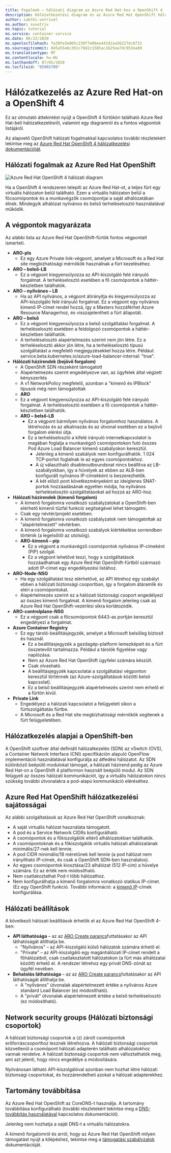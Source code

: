 ```yaml
---
title: Fogalmak – hálózati diagram az Azure Red Hat-hoz a OpenShift 4
description: Hálózatkezelési diagram és az Azure Red Hat OpenShift hálózatkezelésének áttekintése
author: sakthi-vetrivel
ms.author: suvetriv
ms.topic: tutorial
ms.service: container-service
ms.date: 06/22/2020
ms.openlocfilehash: fa39fe3e065c230f7e06ee443d2aa56227dc6f31
ms.sourcegitcommit: 845a55e6c391c79d2c1585ac1625ea7dc953ea89
ms.translationtype: MT
ms.contentlocale: hu-HU
ms.lasthandoff: 07/05/2020
ms.locfileid: "85965700"
---
```

# <a name="networking-in-azure-red-hat-on-openshift-4"></a>Hálózatkezelés az Azure Red Hat-on a OpenShift 4

Ez az útmutató áttekintést nyújt a OpenShift 4 fürtökön található Azure Red Hat-beli hálózatkezelésről, valamint egy diagramról és a fontos végpontok listájáról.

Az alapvető OpenShift hálózati fogalmakkal kapcsolatos további részletekért tekintse meg az [Azure Red Hat OpenShift 4 hálózatkezelési dokumentációját](https://docs.openshift.com/aro/4/networking/understanding-networking.html).

## <a name="networking-concepts-in-azure-red-hat-openshift"></a>Hálózati fogalmak az Azure Red Hat OpenShift

![Azure Red Hat OpenShift 4 hálózati diagram](./media/concepts-networking/aro4-networking-diagram.png)

Ha a OpenShift 4 rendszeren telepíti az Azure Red Hat-ot, a teljes fürt egy virtuális hálózaton belül található. Ezen a virtuális hálózaton belül a főcsomópontok és a munkavégzők csomópontjai a saját alhálózatában élnek. Mindegyik alhálózat nyilvános és belső terheléselosztó használatával működik.

## <a name="explanation-of-endpoints"></a>A végpontok magyarázata

Az alábbi lista az Azure Red Hat OpenShift-fürtök fontos végpontait ismerteti.

* **ARO-pls**
    * Ez egy Azure Private link-végpont, amelyet a Microsoft és a Red Hat site megbízhatósági mérnökök használnak a fürt kezeléséhez.
* **ARO – belső-LB**
    * Ez a végpont kiegyensúlyozza az API-kiszolgáló felé irányuló forgalmat. A terheléselosztó esetében a fő csomópontok a háttér-készletben találhatók.
* **ARO – nyilvános – LB**
    * Ha az API nyilvános, a végpont átirányítja és kiegyensúlyozza az API-kiszolgáló felé irányuló forgalmat. Ez a végpont egy nyilvános kimenő IP-címet rendel hozzá, így a Masters hozzáférhet Azure Resource Managerhoz, és visszajelentheti a fürt állapotát.
* **ARO – belső**
    * Ez a végpont kiegyensúlyozza a belső szolgáltatási forgalmat. A terheléselosztó esetében a feldolgozó csomópontok a háttér-készletben találhatók.
    * A terheléselosztó alapértelmezés szerint nem jön létre. Ez a terheléselosztó akkor jön létre, ha a terheléselosztó típusú szolgáltatást a megfelelő megjegyzésekkel hozza létre. Például: service.beta.kubernetes.io/azure-load-balancer-internal: "true".
* **Hálózati házirendek (bejövő forgalom)**
    * A OpenShift SDN részeként támogatott
    * Alapértelmezés szerint engedélyezve van, az ügyfelek által végzett kényszerítés
    * A v1 NetworkPolicy megfelelő, azonban a "kimenő és IPBlock" típusok még nem támogatottak
    * **ARO**
    * Ez a végpont kiegyensúlyozza az API-kiszolgáló felé irányuló forgalmat. A terheléselosztó esetében a fő csomópontok a háttér-készletben találhatók.
  * **ARO – belső-LB**
    * Ez a végpont bármilyen nyilvános forgalomhoz használatos. A létrehozás és az alkalmazás és az útvonal esetében ez a bejövő forgalom elérési útja.
    * Ez a terheléselosztó a kifelé irányuló internetkapcsolatot is magában foglalja a munkavégző csomópontokon futó összes Pod Azure Load Balancer kimenő szabályokon keresztül.
        * Jelenleg a kimenő szabályok nem konfigurálhatók. 1 024 TCP-portot foglalnak le az egyes csomópontokhoz.
        * A új választható disableoutboundsnat nincs beállítva az LB-szabályokban, így a hüvelyek az ebben az ALB-ben konfigurált nyilvános IP-címekként is beszerezhetők.
        * A két előző pont következményeként az ideiglenes SNAT-portok hozzáadásának egyetlen módja, ha nyilvános terheléselosztó-szolgáltatásokat ad hozzá az ARO-hoz.
* **Hálózati házirendek (kimenő forgalom)**
    * A kimenő forgalomra vonatkozó szabályzatokat a OpenShift-ben elérhető kimenő tűzfal funkció segítségével lehet támogatni.
    * Csak egy névtér/projekt esetében.
    * A kimenő forgalomra vonatkozó szabályzatok nem támogatottak az "alapértelmezett" névtérben.
    * A kimenő forgalomra vonatkozó szabályok kiértékelése sorrendben történik (a legelsőtől az utolsóig).
    * **ARO-kimenő – pip**
        * Ez a végpont a munkavégző csomópontok nyilvános IP-címeként (PIP) szolgál.
        * Ez a végpont lehetővé teszi, hogy a szolgáltatások hozzáadhatnak egy Azure Red Hat OpenShift-fürtből származó adott IP-címet egy engedélyezési listához.
* **ARO-Node-NSG**
    * Ha egy szolgáltatást tesz elérhetővé, az API létrehoz egy szabályt ebben a hálózati biztonsági csoportban, így a forgalom átáramlik és eléri a csomópontokat.
    * Alapértelmezés szerint ez a hálózati biztonsági csoport engedélyezi az összes kimenő forgalmat. A kimenő forgalom jelenleg csak az Azure Red Hat OpenShift-vezérlési síkra korlátozódik.
* **ARO-controlplane-NSG**
    * Ez a végpont csak a főcsomópontok 6443-as portján keresztül engedélyezi a forgalmat.
* **Azure Container Registry**
    * Ez egy tároló-beállításjegyzék, amelyet a Microsoft belsőleg biztosít és használ.
        * Ez a beállításjegyzék a gazdagép-platform lemezképeit és a fürt összetevőit tartalmazza. Például a tárolók figyelése vagy naplózása.
        * Nem az Azure Red Hat OpenShift ügyfelei számára készült.  
        * Csak olvasható.
        * A beállításjegyzék kapcsolatai a szolgáltatási végponton keresztül történnek (az Azure-szolgáltatások közötti belső kapcsolat).
        * Ez a belső beállításjegyzék alapértelmezés szerint nem érhető el a fürtön kívül.
* **Private Link**
    * Engedélyezi a hálózati kapcsolatot a felügyeleti síkon a fürtszolgáltatás fürtbe.
    * A Microsoft és a Red Hat site megbízhatósági mérnökök segítenek a fürt felügyeletében.

## <a name="networking-basics-in-openshift"></a>Hálózatkezelés alapjai a OpenShift-ben

A OpenShift szoftver által definiált hálózatkezelés (SDN) az vSwitch (OVS), a Container Network Interface (CNI) specifikáción alapuló OpenFlow implementáció használatával konfigurálja az átfedési hálózatot. Az SDN különböző beépülő modulokat támogat, a hálózati házirend pedig az Azure Red Hat-on a OpenShift 4 platformon használt beépülő modul. Az SDN felügyeli az összes hálózati kommunikációt, így a virtuális hálózatokon nincs szükség további útvonalakra a pod-alapú kommunikáció eléréséhez.

## <a name="azure-red-hat-openshift-networking-specifics"></a>Azure Red Hat OpenShift hálózatkezelési sajátosságai

Az alábbi szolgáltatások az Azure Red Hat OpenShift vonatkoznak:
* A saját virtuális hálózat használata támogatott.
* A pod és a Service Network CIDRs konfigurálható.
* A csomópontok és a főkiszolgálók eltérő alhálózatokban találhatók.
* A csomópontoknak és a főkiszolgálók virtuális hálózati alhálózatának minimális/27-nek kell lennie.
* A pod CIDR minimális/18 méretűnek kell lennie (a pod hálózat nem irányítható IP-címek, és csak a OpenShift SDN-ben használatos).
* Az egyes csomópontok kiosztása/23 alhálózat (512 IP-cím) a hüvelye számára. Ez az érték nem módosítható.
* Nem csatlakoztathat Pod-t több hálózathoz.
* Nem konfigurálhatja a kimenő forgalomra vonatkozó statikus IP-címet. (Ez egy OpenShift funkció. További információ: a [kimenő IP](https://docs.openshift.com/aro/4/networking/openshift_sdn/assigning-egress-ips.html)-címek konfigurálása.

## <a name="network-settings"></a>Hálózati beállítások

A következő hálózati beállítások érhetők el az Azure Red Hat OpenShift 4-ben:

* **API láthatósága** – az az [ARO Create parancs](tutorial-create-cluster.md#create-the-cluster)futtatásakor az API láthatóságát állíthatja be.
    * "Nyilvános" – az API-kiszolgáló külső hálózatok számára érhető el.
    * "Private" – az API-kiszolgáló egy magánhálózati IP-címet rendelt a főhálózatból, csak csatlakoztatott hálózatokon (a fürt más alhálózatai között) érhető el. A rendszer létrehoz egy privát DNS-zónát az ügyfél nevében.
* **Behatolás láthatósága** – az az [ARO Create parancs](tutorial-create-cluster.md#create-the-cluster)futtatásakor az API láthatóságát állíthatja be.
    * A "nyilvános" útvonalak alapértelmezett értéke a nyilvános Azure standard Load Balancer (ez módosítható).
    * A "privát" útvonalak alapértelmezett értéke a belső terheléselosztó (ez módosítható).

## <a name="network-security-groups"></a>Network security groups (Hálózati biztonsági csoportok)
A hálózati biztonsági csoportok a (z) zárolt csomópontok erőforráscsoporthoz lesznek létrehozva. A hálózati biztonsági csoportok közvetlenül a csomópont hálózati adapterén található alhálózatokhoz vannak rendelve. A hálózati biztonsági csoportok nem változtathatók meg, ami azt jelenti, hogy nincs engedélye a módosítására. 

Nyilvánosan látható API-kiszolgálóval azonban nem hozhat létre hálózati biztonsági csoportokat, és hozzárendelheti azokat a hálózati adapterekhez.

## <a name="domain-forwarding"></a>Tartomány továbbítása
Az Azure Red Hat OpenShift az CoreDNS-t használja. A tartomány továbbítása konfigurálható (további részletekért tekintse meg a [DNS-továbbítás használatával](https://docs.openshift.com/aro/4/networking/dns-operator.html#nw-dns-forward_dns-operator) kapcsolatos dokumentációt).

Jelenleg nem hozhatja a saját DNS-t a virtuális hálózatokra.


A kimenő forgalomról és arról, hogy az Azure Red Hat OpenShift milyen támogatást nyújt a kilépéshez, tekintse meg a [támogatási szabályzatok](support-policies-v4.md) dokumentációját.
